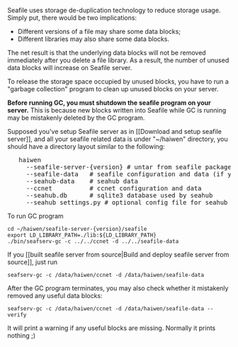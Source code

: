 Seafile uses storage de-duplication technology to reduce storage usage.
Simply put, there would be two implications:

* Different versions of a file may share some data blocks;
* Different libraries may also share some data blocks.

The net result is that the underlying data blocks will not be removed
immediately after you delete a file library. As a result, the number of
unused data blocks will increase on Seafile server.

To release the storage space occupied by unused blocks, you have to run a
"garbage collection" program to clean up unused blocks on your server.

**Before running GC, you must shutdown the seafile program on your server.**
This is because new blocks written into Seafile while GC is running may be
mistakenly deleted by the GC program.

Supposed you've setup Seafile server as in [[Download and setup seafile server]],
and all your seafile related data is under "~/haiwen" directory, you should have
a directory layout similar to the following:

<pre>
   haiwen
     --seafile-server-{version} # untar from seafile package
     --seafile-data   # seafile configuration and data (if you choose the default)
     --seahub-data    # seahub data
     --ccnet          # ccnet configuration and data 
     --seahub.db      # sqlite3 database used by seahub
     --seahub_settings.py # optional config file for seahub
</pre>

To run GC program

    cd ~/haiwen/seafile-server-{version}/seafile
    export LD_LIBRARY_PATH=./lib:${LD_LIBRARY_PATH}
    ./bin/seafserv-gc -c ../../ccnet -d ../../seafile-data

If you [[built seafile server from source|Build and deploy seafile server from source]],
just run

    seafserv-gc -c /data/haiwen/ccnet -d /data/haiwen/seafile-data

After the GC program terminates, you may also check whether it mistakenly removed any
useful data blocks:

    seafserv-gc -c /data/haiwen/ccnet -d /data/haiwen/seafile-data --verify

It will print a warning if any useful blocks are missing. Normally it prints nothing ;)